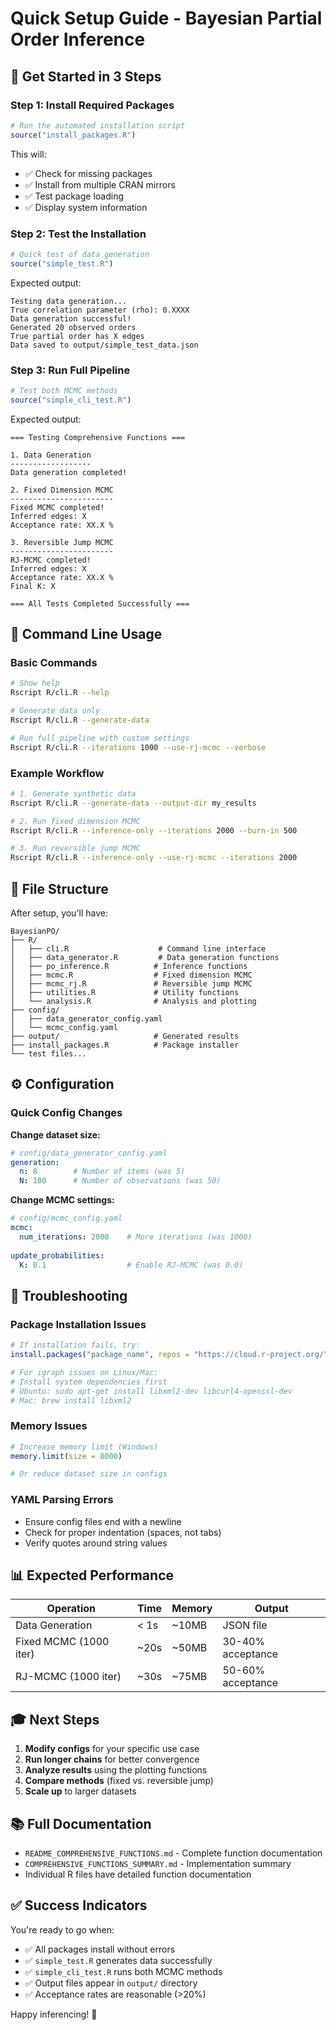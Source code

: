 # Quick Setup Guide - Bayesian Partial Order Inference

## 🚀 Get Started in 3 Steps

### Step 1: Install Required Packages
```r
# Run the automated installation script
source("install_packages.R")
```

This will:
- ✅ Check for missing packages
- ✅ Install from multiple CRAN mirrors
- ✅ Test package loading
- ✅ Display system information

### Step 2: Test the Installation
```r
# Quick test of data generation
source("simple_test.R")
```

Expected output:
```
Testing data generation...
True correlation parameter (rho): 0.XXXX
Data generation successful!
Generated 20 observed orders
True partial order has X edges
Data saved to output/simple_test_data.json
```

### Step 3: Run Full Pipeline
```r
# Test both MCMC methods
source("simple_cli_test.R")
```

Expected output:
```
=== Testing Comprehensive Functions ===

1. Data Generation
------------------
Data generation completed!

2. Fixed Dimension MCMC
-----------------------
Fixed MCMC completed!
Inferred edges: X
Acceptance rate: XX.X %

3. Reversible Jump MCMC
-----------------------
RJ-MCMC completed!
Inferred edges: X
Acceptance rate: XX.X %
Final K: X

=== All Tests Completed Successfully ===
```

## 🎯 Command Line Usage

### Basic Commands
```bash
# Show help
Rscript R/cli.R --help

# Generate data only
Rscript R/cli.R --generate-data

# Run full pipeline with custom settings
Rscript R/cli.R --iterations 1000 --use-rj-mcmc --verbose
```

### Example Workflow
```bash
# 1. Generate synthetic data
Rscript R/cli.R --generate-data --output-dir my_results

# 2. Run fixed dimension MCMC
Rscript R/cli.R --inference-only --iterations 2000 --burn-in 500

# 3. Run reversible jump MCMC
Rscript R/cli.R --inference-only --use-rj-mcmc --iterations 2000
```

## 📁 File Structure

After setup, you'll have:
```
BayesianPO/
├── R/
│   ├── cli.R                    # Command line interface
│   ├── data_generator.R         # Data generation functions
│   ├── po_inference.R          # Inference functions
│   ├── mcmc.R                  # Fixed dimension MCMC
│   ├── mcmc_rj.R               # Reversible jump MCMC
│   ├── utilities.R             # Utility functions
│   └── analysis.R              # Analysis and plotting
├── config/
│   ├── data_generator_config.yaml
│   └── mcmc_config.yaml
├── output/                     # Generated results
├── install_packages.R          # Package installer
└── test files...
```

## ⚙️ Configuration

### Quick Config Changes

**Change dataset size:**
```yaml
# config/data_generator_config.yaml
generation:
  n: 8        # Number of items (was 5)
  N: 100      # Number of observations (was 50)
```

**Change MCMC settings:**
```yaml
# config/mcmc_config.yaml
mcmc:
  num_iterations: 2000    # More iterations (was 1000)
  
update_probabilities:
  K: 0.1                  # Enable RJ-MCMC (was 0.0)
```

## 🔧 Troubleshooting

### Package Installation Issues
```r
# If installation fails, try:
install.packages("package_name", repos = "https://cloud.r-project.org/")

# For igraph issues on Linux/Mac:
# Install system dependencies first
# Ubuntu: sudo apt-get install libxml2-dev libcurl4-openssl-dev
# Mac: brew install libxml2
```

### Memory Issues
```r
# Increase memory limit (Windows)
memory.limit(size = 8000)

# Or reduce dataset size in configs
```

### YAML Parsing Errors
- Ensure config files end with a newline
- Check for proper indentation (spaces, not tabs)
- Verify quotes around string values

## 📊 Expected Performance

| Operation | Time | Memory | Output |
|-----------|------|--------|--------|
| Data Generation | < 1s | ~10MB | JSON file |
| Fixed MCMC (1000 iter) | ~20s | ~50MB | 30-40% acceptance |
| RJ-MCMC (1000 iter) | ~30s | ~75MB | 50-60% acceptance |

## 🎓 Next Steps

1. **Modify configs** for your specific use case
2. **Run longer chains** for better convergence
3. **Analyze results** using the plotting functions
4. **Compare methods** (fixed vs. reversible jump)
5. **Scale up** to larger datasets

## 📚 Full Documentation

- `README_COMPREHENSIVE_FUNCTIONS.md` - Complete function documentation
- `COMPREHENSIVE_FUNCTIONS_SUMMARY.md` - Implementation summary
- Individual R files have detailed function documentation

## ✅ Success Indicators

You're ready to go when:
- ✅ All packages install without errors
- ✅ `simple_test.R` generates data successfully  
- ✅ `simple_cli_test.R` runs both MCMC methods
- ✅ Output files appear in `output/` directory
- ✅ Acceptance rates are reasonable (>20%)

Happy inferencing! 🎉 